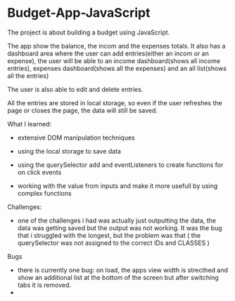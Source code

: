 # Budget-App-JavaScript

The project is about building a budget using JavaScript.

The app show the balance, the incom and the expenses totals. It also has a dashboard area where the user can add entries(either an incom or an expense), the user will be able to an income dashboard(shows all income entries), expenses dashboard(shows all the expenses) and an all list(shows all the entries)

The user is also able to edit and delete entries.

All the entries are stored in local storage, so even if the user refreshes the page or closes the page, the data will still be saved.


What I learned: 
- extensive DOM manipulation techniques

- using the local storage to save data

- using the querySelector add and eventListeners to create functions for on click events

- working with the value from inputs and make it more usefull by using complex functions


Challenges:
- one of the challenges i had was actually just outputting the data, the data was getting saved but the output was not working. It was the bug that i struggled with the longest, but the problem was that ( the querySelector was not assigned to the correct IDs and CLASSES )

Bugs
- there is currently one bug: on load,  the apps view width is strecthed and show an additional list at the bottom of the screen but after switching tabs it is removed.
- 
